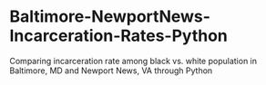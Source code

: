 # Baltimore-NewportNews-Incarceration-Rates-Python
Comparing incarceration rate among black vs. white population in Baltimore, MD and Newport News, VA through Python 
